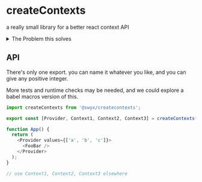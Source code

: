 # createContexts

a really small library for a better react context API

<details>
<summary>
The Problem this solves
</summary>

```js
const Context1 = createContext();
const Context2 = createContext();
const Context3 = createContext();

function App() {
  return (
    <Context1.Provider value={1}>
      <Context2.Provider value={2}>
        <Context3.Provider value={3}>
          <FooBar />
        </Context3.Provider>
      </Context2.Provider>
    </Context1.Provider>
  );
}
```

gross.

</details>

## API

There's only one export. you can name it whatever you like, and you can give any positive integer.

More tests and runtime checks may be needed, and we could explore a babel macros version of this.

```js
import createContexts from '@swyx/createcontexts';

export const [Provider, Context1, Context2, Context3] = createContexts(3);

function App() {
  return (
    <Provider values={['a', 'b', 'c']}>
      <FooBar />
    </Provider>
  );
}

// use Context1, Context2, Context3 elsewhere
```
